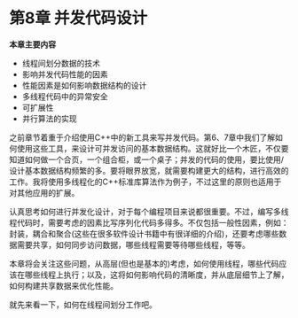 # 第8章 并发代码设计

**本章主要内容**

- 线程间划分数据的技术<br>
- 影响并发代码性能的因素<br>
- 性能因素是如何影响数据结构的设计<br>
- 多线程代码中的异常安全<br>
- 可扩展性<br>
- 并行算法的实现<br>

之前章节着重于介绍使用C++中的新工具来写并发代码。第6、7章中我们了解如何使用这些工具，来设计可并发访问的基本数据结构。这就好比一个木匠，不仅要知道如何做一个合页，一个组合柜，或一个桌子；并发的代码的使用，要比使用/设计基本数据结构频繁的多。要将眼界放宽，就需要构建更大的结构，进行高效的工作。我将使用多线程化的C++标准库算法作为例子，不过这里的原则也适用于对其他应用的扩展。

认真思考如何进行并发化设计，对于每个编程项目来说都很重要。不过，编写多线程代码时，需要考虑的因素比写序列化代码多得多。不仅包括一般性因素，例如：封装，耦合和聚合(这些在很多软件设计书籍中有很详细的介绍)，还要考虑哪些数据需要共享，如何同步访问数据，哪些线程需要等待哪些线程，等等。

本章将会关注这些问题，从高层(但也是基本的)考虑，如何使用线程，哪些代码应该在哪些线程上执行；以及，这将如何影响代码的清晰度，并从底层细节上了解，如何构建共享数据来优化性能。

就先来看一下，如何在线程间划分工作吧。